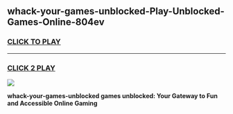 
## whack-your-games-unblocked-Play-Unblocked-Games-Online-804ev
<h3>
<a href="https://premium76.site?title=whack-your-games-unblocked&ref=24A">CLICK TO PLAY</a></h3>
<hr>

<h3>
<a href="https://premium76.site?title=whack-your-games-unblocked&ref=24A">CLICK 2 PLAY</a>
  
</h3>

<a href="https://premium76.site?title=whack-your-games-unblocked&ref=24A"><img src="https://clearcache.store/games.png"></a>


**whack-your-games-unblocked games unblocked: Your Gateway to Fun and Accessible Online Gaming**
